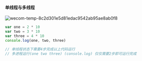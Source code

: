 #### 单线程与多线程

![wecom-temp-8c2d301e5d81edac9542ab95ae8ab0f8](/var/folders/r5/9_l7bjkd0g319pdps5_lpdr80000gn/T/com.tencent.WeWorkMac/wecom-temp-8c2d301e5d81edac9542ab95ae8ab0f8.png)

```javascript
var one = 2 * 10
var two = 3 * 10
var three = 4 * 10
console.log(one, two, three)

// 单线程状态下需要4步完成以上代码运行
// 多进程运行(one two three) (console.log) 仅仅需要2步即可运行完成

```




















